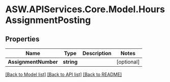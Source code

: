 # ASW.APIServices.Core.Model.HoursAssignmentPosting
## Properties

Name | Type | Description | Notes
------------ | ------------- | ------------- | -------------
**AssignmentNumber** | **string** |  | [optional] 

[[Back to Model list]](../README.md#documentation-for-models) [[Back to API list]](../README.md#documentation-for-api-endpoints) [[Back to README]](../README.md)

